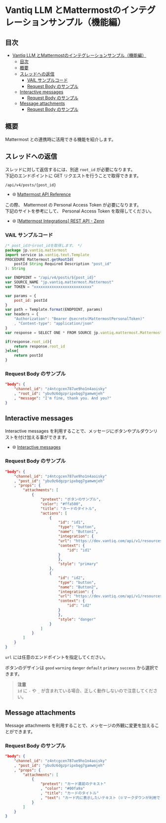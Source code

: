 # Vantiq LLM とMattermostのインテグレーションサンプル（機能編）

## 目次

- [Vantiq LLM とMattermostのインテグレーションサンプル（機能編）](#vantiq-llm-とmattermostのインテグレーションサンプル機能編)
  - [目次](#目次)
  - [概要](#概要)
  - [スレッドへの返信](#スレッドへの返信)
    - [VAIL サンプルコード](#vail-サンプルコード)
    - [Request Body のサンプル](#request-body-のサンプル)
  - [Interactive messages](#interactive-messages)
    - [Request Body のサンプル](#request-body-のサンプル-1)
  - [Message attachments](#message-attachments)
    - [Request Body のサンプル](#request-body-のサンプル-2)

## 概要

Mattermost との連携時に活用できる機能を紹介します。  

## スレッドへの返信

スレッドに対して返信するには、別途 `root_id` が必要になります。  
下記のエンドポイントに GET リクエストを行うことで取得できます。  

```shell
/api/v4/posts/{post_id}
```

- :globe_with_meridians: [Mattermost API Reference](https://api.mattermost.com/#tag/posts/operation/GetPost)

この際、 Mattermost の Personal Access Token が必要になります。  
下記のサイトを参考にして、 Personal Access Token を取得してください。  

- :globe_with_meridians: [[Mattermost Integrations] REST API - Zenn](https://zenn.dev/kaakaa/articles/qiita-20201210-9931449346fca68940ab)

### VAIL サンプルコード

```JavaScript
/* post_idからroot_idを取得します。 */
package jp.vantiq.mattermost
import service io.vantiq.text.Template
PROCEDURE Mattermost.getRootId(
    postId String Required Description "post_id"
): String

var ENDPOINT = "/api/v4/posts/${post_id}"
var SOURCE_NAME "jp.vantiq.mattermost.Mattermost"
var TOKEN = "xxxxxxxxxxxxxxxxxxxxxxxxxx"

var params = {
    post_id: postId
}
var path = Template.format(ENDPOINT, params)
var headers = {
    "Authorization": "Bearer @secrets(MattermostPersonalToken)"
    , "Content-type": "application/json"
}
var response = SELECT ONE * FROM SOURCE jp.vantiq.mattermost.Mattermost WITH path=path, headers=headers

if(response.root_id){
    return response.root_id
}else{
    return postId
}
```

### Request Body のサンプル

```Json
"body": {
    "channel_id": "z4ntcgcen787ue9ho1n4aoisky"
    , "root_id": "ybu9z6dgzpripxbqg7gamwmjeh"
    , "message": "I'm fine, thank you. And you?"
}
```

## Interactive messages

Interactive messages を利用することで、メッセージにボタンやプルダウンリストを付け加える事ができます。  

- :globe_with_meridians: [Interactive messages](https://developers.mattermost.com/integrate/plugins/interactive-messages/)

### Request Body のサンプル

```Json
"body": {
    "channel_id": "z4ntcgcen787ue9ho1n4aoisky"
    , "post_id": "ybu9z6dgzpripxbqg7gamwmjeh"
    , "props": {
        "attachments": [
            {
                "pretext": "ボタンのサンプル",
                "color": "#ffa500",
                "title": "カードのタイトル",
                "actions": [
                    {
                        "id": "id1",
                        "type": "button",
                        "name": "Button1",
                        "integration": {
                        "url": "https://dev.vantiq.com/api/v1/resources/services/jp.vantiq.mattermost.Mattermost/InboundButtonEvent?token=xxxxxx=",
                        "context": {
                            "id": "id1"
                        }
                        },
                        "style": "primary"
                    },
                    {
                        "id": "id2",
                        "type": "button",
                        "name": "Button2",
                        "integration": {
                        "url": "https://dev.vantiq.com/api/v1/resources/services/jp.vantiq.mattermost.Mattermost/InboundButtonEvent?token=xxxxxx",
                        "context": {
                            "id": "id2"
                        }
                        },
                        "style": "danger"
                    }
                ]
            }
        ]
    }
}
```

`url` には任意のエンドポイントを指定してください。  

ボタンのデザインは `good` `warning` `danger` `default` `primary` `success` から選択できます。  

> **注意**  
> `id` に `-` や `_` が含まれている場合、正しく動作しないので注意してください。  

## Message attachments

Message attachments を利用することで、メッセージの外観に変更を加えることができます。  

### Request Body のサンプル

```JSON
"body": {
    "channel_id": "z4ntcgcen787ue9ho1n4aoisky"
    , "post_id": "ybu9z6dgzpripxbqg7gamwmjeh"
    , "props": {
        "attachments": [
            {
                "pretext": "カード直前のテキスト"
                , "color": "#00fa9a"
                , "title": "カードのタイトル"
                , "text": "カード内に表示したいテキスト（※マークダウンが利用できます。またテキストの量が多い場合は自動的に畳まれます。）"
            }
        ]
    }
}
```
